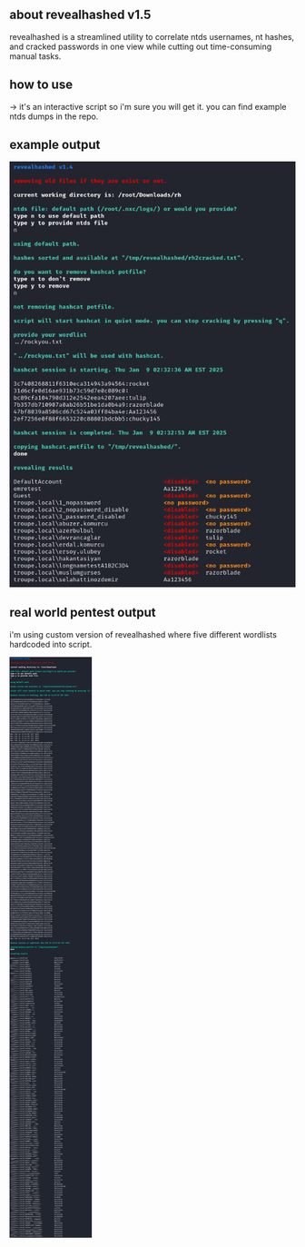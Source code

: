 ## about revealhashed v1.5
revealhashed is a streamlined utility to correlate ntds usernames, nt hashes, and cracked passwords in one view while cutting out time-consuming manual tasks.

## how to use
-> it's an interactive script so i'm sure you will get it. you can find example ntds dumps in the repo.

## example output
![](https://raw.githubusercontent.com/crosscutsaw/revealhashed/main/f1.PNG)

## real world pentest output

i'm using custom version of revealhashed where five different wordlists hardcoded into script.

![](https://raw.githubusercontent.com/crosscutsaw/revealhashed/main/rwp.jpg)